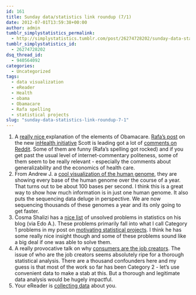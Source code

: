 ```yaml
---
id: 161
title: Sunday data/statistics link roundup (7/1)
date: 2012-07-01T13:59:38+00:00
author: admin
tumblr_simplystatistics_permalink:
  - http://simplystatistics.tumblr.com/post/26274728202/sunday-data-statistics-link-roundup-7-1
tumblr_simplystatistics_id:
  - 26274728202
dsq_thread_id:
  - 940564092
categories:
  - Uncategorized
tags:
  - data visualization
  - eReader
  - Health
  - obama
  - Obamacare
  - Rafa spelling
  - statistical projects
slug: "sunday-data-statistics-link-roundup-7-1"
---
```

  1. A <a href="http://www.reddit.com/r/explainlikeimfive/comments/vb8vs/eli5_what_exactly_is_obamacare_and_what_did_it/c530lfx" target="_blank">really nice </a>explanation of the elements of Obamacare. <a href="http://simplystatistics.org/post/26138675180/obamacare-is-not-going-to-solve-the-health-care-crisis" target="_blank">Rafa&#8217;s post</a> on the new <a href="http://web.jhu.edu/administration/provost/initiatives/ihi/" target="_blank">inHealth initiative</a> Scott is leading got a lot of <a href="http://www.reddit.com/r/Health/comments/vsltn/obamacare_is_not_going_to_solve_the_health_care/" target="_blank">comments on Reddit</a>. Some of them are funny (Rafa&#8217;s spelling got rocked) and if you get past the usual level of internet-commentary politeness, some of them seem to be really relevant - especially the comments about generalizability and the economics of health care. 
  2. From Andrew J. a <a href="http://www.yonderbiology.com/DNA_art/acgt" target="_blank">cool visualization of the human genome</a>, they are showing every base of the human genome over the course of a year. That turns out to be about 100 bases per second. I think this is a great way to show how much information is in just one human genome. It also puts the sequencing data deluge in perspective. We are now sequencing thousands of these genomes a year and its only going to get faster. 
  3. Cosma Shalizi has a <a href="http://cscs.umich.edu/~crshalizi/weblog/920.html%20" target="_blank">nice list</a> of unsolved problems in statistics on his blog (via Edo A.). These problems primarily fall into what I call Category 1 problems in my post on <a href="http://simplystatistics.org/post/26068033590/motivating-statistical-projects" target="_blank">motivating statistical projects</a>. I think he has some really nice insight though and some of these problems sound like a big deal if one was able to solve them.
  4. A really provocative talk on why <a href="http://www.youtube.com/watch?v=bBx2Y5HhplI" target="_blank">consumers are the job creators</a>. The issue of who are the job creators seems absolutely ripe for a thorough statistical analysis. There are a thousand confounders here and my guess is that most of the work so far has been Category 2 - let&#8217;s use convenient data to make a stab at this. But a thorough and legitimate data analysis would be hugely impactful. 
  5. Your eReader is <a href="http://online.wsj.com/article/SB10001424052702304870304577490950051438304.html?mod=rss_Today's_Most_Popular" target="_blank">collecting data</a> about you.

